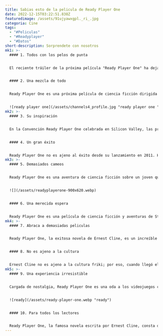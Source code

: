 ```yaml
---
title: Sabias esto de la pelicula de Ready Player One
date: 2022-12-15T03:22:51.838Z
featuredimage: /assets/91ujyawxgpl._ri_.jpg
categoria: Cine
tags:
  - "#Peliculas"
  - "#Readyplayer"
  - "#Datos"
short-description: S﻿orprendete con nosotros
mk1: >-
  #### 1﻿. Todos con los pelos de punta 


  El reciente tráiler de la próxima película "Ready Player One" ha dejado a muchos fans de los cómics al borde de sus asientos. Dos figuras familiares en la sala provocan un sentimiento de nostalgia en cuanto aparecen: Harley Quinn y Deathstroke, de DC Comics, no son extraños en este espacio. Es emocionante ver aparecer a estos personajes icónicos en este mundo vibrante, que nos ofrece un anticipo de las posibles tramas que nos esperan la noche del estreno. Mientras esperamos ansiosos a saber más, lo cierto es que Ready Player One nos ofrecerá una aventura llena de acción


  #### 2﻿. Una mezcla de todo 


  Ready Player One es una próxima película de ciencia ficción dirigida por Steven Spielberg y adaptada de la novela homónima de Ernest Cline. El tráiler es una mezcla de nostalgia, inquietud y emoción, lleno de referencias a personajes clásicos de los videojuegos. Una de estas referencias está relacionada con Willy Wonka y la Fábrica de Chocolate; aunque el tráiler invoca inicialmente este matiz nostálgico con música, Tom Sawyer de Rush introduce después un sonido que cambia la cultura como giro argumental en la segunda mitad del tráiler. Como sabrán los fans del libro, la música de Rush desempeña un papel clave en la narración: simboliza la rebelión contra la autoridad y la búsqueda de la alegría en los placeres sencillos de la vida. Así pues, tanto para los novatos como para los familiarizados con Ready Player One, el tráiler ofrece una visión ampliada del cautivador mundo en sólo dos minutos de primera.


  ![ready player one](/assets/channels4_profile.jpg "ready player one ")
mk2: >-
  #### 3﻿. Su inspiración 


  En la Convención Ready Player One celebrada en Silicon Valley, las principales empresas de realidad virtual inyectaron una dosis de ciencia ficción en su cultura corporativa. Los asistentes se emocionaron al recibir el regalo de más de 300.000 ejemplares de la icónica novela Ready Player One. Esta medida se tomó para inspirar a los empleados y proporcionarles una vía de expresión creativa en sus campos. Fue un ejemplo de cómo las empresas tecnológicas modernas mantienen un entusiasmo colectivo por la tecnología y la innovación adoptando la cultura popular como la obra de Ernest Cline. Posteriormente, la convención inyectó nueva vida a Silicon Valley, con sus asistentes intercambiando ideas y aplicaciones extraídas de la visión de Cline, que ampliaron el alcance de la tecnología de realidad virtual.


  #### 4﻿. Un gran éxito 


  Ready Player One no es ajeno al éxito desde su lanzamiento en 2011. Ha sido un éxito de ventas en más de 20 países, y el propio George R. R. Martin la elogió como una "oda muy entretenida a los primeros videojuegos". La novela ha cosechado un éxito increíble, alineando a seguidores y críticos con su interesante argumento y los temas de la realidad frente a los mundos creados virtualmente. Todo ello combinado hace de Ready Player One una aventura inolvidable que ahonda en lo que significa ser humano.
mk3: >-
  #### 5﻿. Demasiados cameos 


  Ready Player One es una aventura de ciencia ficción sobre un joven que intenta ganar una caza de huevos de Pascua organizada por el creador del mundo virtual en el que vive. También está llena de cameos de alto nivel de la cultura pop, como Harley Quinn y el villano de DC Comics Deathstroke. Pero son sólo la punta del iceberg en lo que se refiere a cameos en Ready Player One: Freddy Krueger, el Gigante de Hierro e incluso un DeLorean están disponibles, por nombrar sólo algunos. Estos personajes intergeneracionales contribuyen a hacer de Ready Player One una experiencia cinematográfica inolvidable que encantará a todos los fans de la ciencia ficción y la cultura pop.


  ![](/assets/readyplayerone-900x620.webp)


  #### 6﻿. Una merecida espera 


  Ready Player One es una película de ciencia ficción y aventuras de Steven Spielberg basada en la novela del mismo nombre. Ambientada en 2045, sigue la búsqueda de un huevo de Pascua por parte de un joven en un juego virtual masivo de alcance mundial, en el que el ganador obtiene el control total del juego. Tras el anuncio inicial de que se estrenaría el 15 de diciembre de 2017, la fecha de lanzamiento se retrasó al 30 de marzo de 2018 para evitar la competencia con Star Wars: Los últimos Jedi, prevista para ese mismo mes. Sin embargo, Ready Player One sigue siendo muy esperada tanto por los aficionados a la ciencia ficción como por los cinéfilos, que esperan que sea el próximo gran regreso de Spielberg tras su éxito con The BFG en 2016.
mk4: >-
  #### 7﻿. Abraca a demasiadas peliculas


  Ready Player One, la exitosa novela de Ernest Cline, es un increíble viaje al mundo de la cultura friki. Presenta una serie de referencias que abarcan desde películas icónicas de los 80 hasta oscuras minucias de videojuegos. Pero bajo todos estos perfectos homenajes hay una intención mayor: una tesis doctoral sobre el frikismo y su lugar en la cultura popular. La conexión entre nostalgia, tecnología y relaciones se explora a través de giros argumentales fascinantes y personajes desgarradores. Ha superado la prueba del tiempo manteniéndose fiel a sus raíces; Ready Player One podría haberse certificado como el doctorado personal de Cline.


  #### 8﻿. No es ajeno a la cultura 


  Ernest Cline no es ajeno a la cultura friki; por eso, cuando llegó el momento de promocionar su novela Ready Player One, no dudó en mostrar su entusiasmo y disfrazarse del clásico Cazafantasmas de los ochenta: Peter Venkman. Ready Player One es sin duda una franquicia cinematográfica icónica que Cline, amante de la música y jugador retro, supo apreciar con gran admiración. Al ponerse el traje del famoso Cazafantasmas, demuestra que estaba orgulloso de las oportunidades que se le brindaron para demostrar lo mucho que le gustaba su último libro. También es un guiño a todos los frikis Alfa a los que nos encanta jugar en el pasado haciendo referencia a nuestras películas, libros y jugadores favoritos de tiempos pasados a través del cosplay.
mk5: >-
  #### 9﻿. Una experiencia irresistible 


  Cargada de nostalgia, Ready Player One es una oda a los videojuegos clásicos y a las películas de aventuras. Dirigida por Steven Speilberg y basada en el libro del mismo nombre, se ha convertido en un clásico de culto entre cinéfilos y jugadores por igual. Su vibrante cinematografía, combinada con emocionantes escenas de acción e ingeniosos diálogos, la convierten en una experiencia irresistible. Los aspirantes a jugadores de todo el mundo sueñan con ganar el desafío del huevo de Pascua definitivo, el concurso que está en el corazón de la propia película, lo que le ha valido a Ready Player One el apodo de "nerdgasmo". Tanto si eres un empollón como alguien a quien simplemente le gusta una buena historia, esta película será sin duda un viaje entretenido


  ![ready](/assets/ready-player-one.webp "ready")


  #### 1﻿0. Para todos los lectores 


  Ready Player One, la famosa novela escrita por Ernest Cline, consta de dos libros ambientados en un mundo lleno de tecnología de juego. Su último libro se aleja de esos mundos y nos lleva a otro. No sabemos exactamente qué esperar, pero las noticias dicen que se centra en acontecimientos que todos conocemos. Será como retroceder en la historia y leer relatos sobre acontecimientos históricos importantes ocurridos en el mundo que nos rodea. Ernest Cline es un escritor increíble y no hay duda de que su nuevo libro será interesante y atractivo para todos los lectores. Esta última novela podría incluso avergonzar a Ready Player One
---
```

